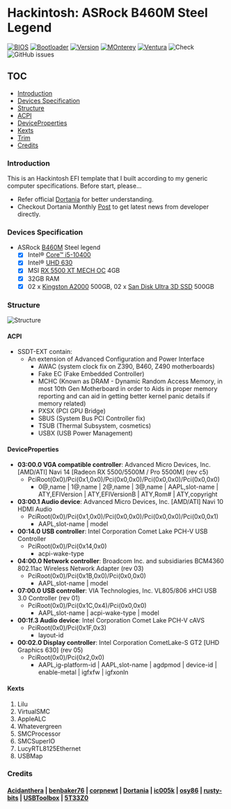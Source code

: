 # Hackintosh: ASRock B460M Steel Legend

[![BIOS](https://img.shields.io/badge/BIOS-1.60B-red)](https://www.asrock.com/mb/Intel/B460M%20Steel%20Legend/#BIOS)
[![Bootloader](https://img.shields.io/badge/Bootloader-OpenCore-yellow)](https://github.com/theofficialcopypaste/ASRockB460MSL-OC/releases)
[![Version](https://img.shields.io/badge/Version-0.8.7-white)](https://github.com/acidanthera/OpenCorePkg/releases)
[![MOnterey](https://img.shields.io/badge/Compatible-Monterey-purple)](https://www.apple.com/ge/macos/monterey/)
[![Ventura](https://img.shields.io/badge/Compatible-Ventura-orange)](https://www.apple.com/my/macos/ventura/)
![Check](https://img.shields.io/badge/Status-Pass-brightgreen)
![GitHub issues](https://img.shields.io/github/issues/theofficialcopypaste/ASRockB460MSL-OC?color=blue&label=Issues)

## TOC

- [Introduction](#introduction)
- [Devices Specification](#devices-specification)
- [Structure](#structure)
- [ACPI](#acpi)
- [DeviceProperties](#deviceproperties)
- [Kexts](#kexts)
- [Trim](#trim)
- [Credits](#credits)

### Introduction

This is an Hackintosh EFI template that I built according to my generic computer specifications. Before start, please...

- Refer official [Dortania](https://dortania.github.io/OpenCore-Install-Guide/) for better understanding.
- Checkout Dortania Monthly [Post](https://dortania.github.io) to get latest news from developer directly.

### Devices Specification

- ASRock [B460M](https://www.asrock.com/mb/Intel/B460M%20Steel%20Legend/) Steel legend
  - [x] Intel® [Core™ i5-10400](https://www.intel.com/content/www/us/en/products/sku/199271/intel-core-i510400-processor-12m-cache-up-to-4-30-ghz/specifications.html)
  - [x] Intel® [UHD 630](https://ark.intel.com/content/www/us/en/ark/products/graphics/126790/intel-uhd-graphics-630.html)
  - [x] MSI [RX 5500 XT MECH OC](https://www.msi.com/Graphics-Card/Radeon-RX-5500-XT-MECH-4G/Overview) 4GB
  - [x] 32GB RAM
  - [x] 02 x [Kingston A2000](https://www.kingston.com/en/company/press/article/56606) 500GB, 02 x [San Disk Ultra 3D SSD](https://www.westerndigital.com/en-ap/products/internal-drives/sandisk-ultra-3d-sata-iii-ssd#SDSSDH3-250G-G25) 500GB

### Structure

![Structure](https://user-images.githubusercontent.com/72515939/209513272-5d82f072-63a5-492b-9e29-c072176d1585.png)

#### ACPI

- SSDT-EXT contain:
  - An extension of Advanced Configuration and Power Interface
    - AWAC (system clock fix on Z390, B460, Z490 motherboards)
    - Fake EC (Fake Embedded Controller)
    - MCHC (Known as DRAM - Dynamic Random Access Memory, in most 10th Gen Motherboard in order to Aids in proper memory reporting and can aid in getting better kernel panic details if memory related)
    - PXSX (PCI GPU Bridge)
    - SBUS (System Bus PCI Controller fix)
    - TSUB (Thermal Subsystem, cosmetics)
    - USBX (USB Power Management)

#### DeviceProperties

- **03:00.0 VGA compatible controller**: Advanced Micro Devices, Inc. [AMD/ATI] Navi 14 [Radeon RX 5500/5500M / Pro 5500M] (rev c5)
  - PciRoot(0x0)/Pci(0x1,0x0)/Pci(0x0,0x0)/Pci(0x0,0x0)/Pci(0x0,0x0)
    - 0@,name | 1@,name | 2@,name | 3@,name | AAPL,slot-name | ATY,EFIVersion | ATY,EFIVersionB | ATY,Rom# | ATY,copyright
- **03:00.1 Audio device**: Advanced Micro Devices, Inc. [AMD/ATI] Navi 10 HDMI Audio
  - PciRoot(0x0)/Pci(0x1,0x0)/Pci(0x0,0x0)/Pci(0x0,0x0)/Pci(0x0,0x1)
    - AAPL,slot-name | model
- **00:14.0 USB controller**: Intel Corporation Comet Lake PCH-V USB Controller
  - PciRoot(0x0)/Pci(0x14,0x0)
    - acpi-wake-type
- **04:00.0 Network controller**: Broadcom Inc. and subsidiaries BCM4360 802.11ac Wireless Network Adapter (rev 03)
  - PciRoot(0x0)/Pci(0x1B,0x0)/Pci(0x0,0x0)
    - AAPL,slot-name | model
- **07:00.0 USB controller**: VIA Technologies, Inc. VL805/806 xHCI USB 3.0 Controller (rev 01)
  - PciRoot(0x0)/Pci(0x1C,0x4)/Pci(0x0,0x0)
    - AAPL,slot-name | acpi-wake-type | model
- **00:1f.3 Audio device**: Intel Corporation Comet Lake PCH-V cAVS
  - PciRoot(0x0)/Pci(0x1F,0x3)
    - layout-id
- **00:02.0 Display controller**: Intel Corporation CometLake-S GT2 [UHD Graphics 630] (rev 05)
  - PciRoot(0x0)/Pci(0x2,0x0)
    - AAPL,ig-platform-id | AAPL,slot-name | agdpmod | device-id | enable-metal | igfxfw | igfxonln

#### Kexts

1. Lilu
2. VirtualSMC
3. AppleALC
4. Whatevergreen
5. SMCProcessor
6. SMCSuperIO
7. LucyRTL8125Ethernet
8. USBMap

### Credits

#### [Acidanthera](https://github.com/acidanthera) | [benbaker76](https://github.com/benbaker76) | [corpnewt](https://github.com/corpnewt) | [Dortania](https://github.com/dortania) | [ic005k](https://github.com/ic005k) | [osy86](https://github.com/osy86) | [rusty-bits](https://github.com/rusty-bits) | [USBToolbox](https://github.com/USBToolBox) | [5T33Z0](https://github.com/5T33Z0)
